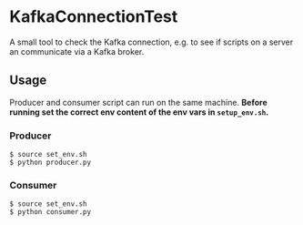# KafkaConnectionTest

A small tool to check the Kafka connection, e.g. to see if scripts on a server an communicate via a Kafka broker.

## Usage

Producer and consumer script can run on the same machine. **Before running set the correct env content of the env vars in `setup_env.sh`.**

### Producer
```shell
$ source set_env.sh
$ python producer.py
```

### Consumer
```shell
$ source set_env.sh
$ python consumer.py
```
